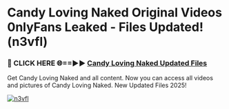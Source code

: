 # Candy Loving Naked Original Videos 0nlyFans Leaked - Files Updated! (n3vfl)

<h3>🔴 CLICK HERE 🌐==►► <a href="https://tinyurl.com/yckcrads" rel="nofollow">Candy Loving Naked Updated Files</a></h3>

Get Candy Loving Naked and all content. Now you can access all videos and pictures of Candy Loving Naked. New Updated Files 2025!

[![n3vfl](https://i.imgur.com/hpKpOFt.gif)](https://tinyurl.com/yckcrads)
